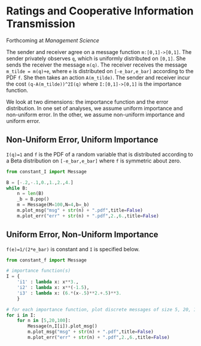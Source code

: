 # Ratings and Cooperative Information Transmission

Forthcoming at *Management Science*

The sender and receiver agree on a message function `m:[0,1]->[0,1]`. The sender privately observes `q`, which is uniformly distributed on `[0,1]`. She sends the receiver the message `m(q)`. The receiver receives the message `m_tilde = m(q)+e`, where `e` is distributed on `[-e_bar,e_bar]` according to the PDF `f`. She then takes an action `A(m_tilde)`. The sender and receiver incur the cost `(q-A(m_tilde))^2I(q)` where `I:[0,1]->[0,1]` is the importance function. 

We look at two dimensions: the importance function and the error distribution. In one set of analyses, we assume uniform importance and non-uniform error. In the other, we assume non-uniform importance and uniform error.

## Non-Uniform Error, Uniform Importance

`I(q)=1` and `f` is the PDF of a random variable that is distributed according to a Beta distribution on `[-e_bar,e_bar]` where `f` is symmetric about zero. 


```python
from constant_I import Message

B = [-.2,-.1,0.,1.,2.,4.]
while B:
    n = len(B)
    _b = B.pop()
    m = Message(M=100,N=4,b=_b)
    m.plot_msg("msg" + str(n) + ".pdf",title=False)
    m.plot_err("err" + str(n) + ".pdf",2.,6.,title=False)
```

## Uniform Error, Non-Uniform Importance

`f(e)=1/(2*e_bar)` is constant and `I` is specified below.

```python
from constant_f import Message

# importance function(s)
I = {
    'i1' : lambda x: x**3., 
    'i2' : lambda x: x**(-1.5),
    'i3' : lambda x: (6.*(x-.5)**2.+.5)**3.
    }

# for each importance function, plot discrete messages of size 5, 20, 100 
for i in I:
    for n in [5,20,100]:
        Message(n,I[i]).plot_msg()
        m.plot_msg("msg" + str(n) + ".pdf",title=False)
        m.plot_err("err" + str(n) + ".pdf",2.,6.,title=False)
```
